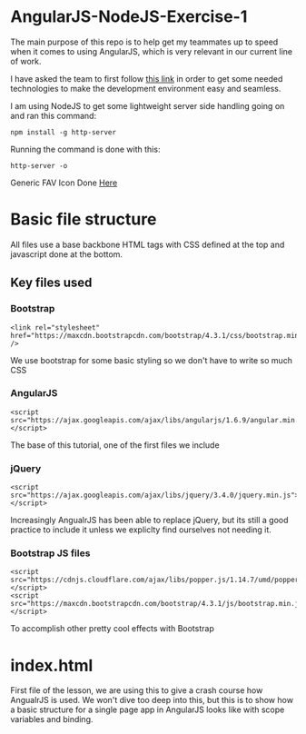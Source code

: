# AngularJS-NodeJS-Exercise-1
The main purpose of this repo is to help get my teammates up to speed when it comes to using AngularJS, which is very relevant in our current line of work.

I have asked the team to first follow [this link](https://jasonwatmore.com/post/2016/06/22/nodejs-setup-simple-http-server-local-web-server) in order to get some needed technologies to make the development environment easy and seamless.

I am using NodeJS to get some lightweight server side handling going on and ran this command:

```
npm install -g http-server
```

Running the command is done with this:

```
http-server -o
```

Generic FAV Icon Done [Here](https://favicon.io/favicon-generator/)

# Basic file structure
All files use a base backbone HTML tags with CSS defined at the top and javascript done at the bottom.

## Key files used
### Bootstrap

```
<link rel="stylesheet" href="https://maxcdn.bootstrapcdn.com/bootstrap/4.3.1/css/bootstrap.min.css" />
```

We use bootstrap for some basic styling so we don't have to write so much CSS

### AngularJS

```
<script src="https://ajax.googleapis.com/ajax/libs/angularjs/1.6.9/angular.min.js"></script>
```

The base of this tutorial, one of the first files we include

### jQuery

```
<script src="https://ajax.googleapis.com/ajax/libs/jquery/3.4.0/jquery.min.js"></script>
```

Increasingly AngualrJS has been able to replace jQuery, but its still a good practice to include it unless we expliclty find ourselves not needing it.

### Bootstrap JS files

```
<script src="https://cdnjs.cloudflare.com/ajax/libs/popper.js/1.14.7/umd/popper.min.js"></script>
<script src="https://maxcdn.bootstrapcdn.com/bootstrap/4.3.1/js/bootstrap.min.js"></script>
```

To accomplish other pretty cool effects with Bootstrap

# index.html
First file of the lesson, we are using this to give a crash course how AngualrJS is used. We won't dive too deep into this, but this is to show how a basic structure for a single page app in AngularJS looks like with scope variables and binding. 